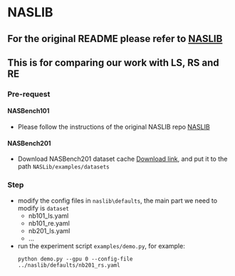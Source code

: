 # NASLIB
## For the original README please refer to [NASLIB](https://github.com/automl/NASLib)
## This is for comparing our work with LS, RS and RE
### Pre-request
#### NASBench101
- Please follow the instructions of the original NASLIB repo [NASLIB](https://github.com/automl/NASLib#queryable-benchmarks)
#### NASBench201
- Download NASBench201 dataset cache [Download link](https://www.dropbox.com/scl/fi/pq96opeyd4dnufdifznyb/nb201_datasets_cache.zip?rlkey=r2z0etza5aujuucxy2waep14v&dl=1), and put it to the path `NASLib/examples/datasets`
### Step
- modify the config files in `naslib\defaults`, the main part we need to modify is `dataset`
  - nb101_ls.yaml
  - nb101_re.yaml
  - nb201_ls.yaml
  - ...
- run the experiment script `examples/demo.py`, for example:
  ```
  python demo.py --gpu 0 --config-file ../naslib/defaults/nb201_rs.yaml
  ```